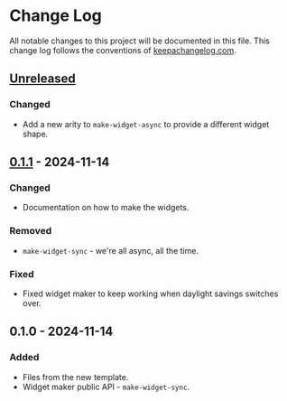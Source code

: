 # Change Log
All notable changes to this project will be documented in this file. This
change log follows the conventions of [keepachangelog.com](http://keepachangelog.com/).

## [Unreleased]
### Changed
- Add a new arity to `make-widget-async` to provide a different widget shape.

## [0.1.1] - 2024-11-14
### Changed
- Documentation on how to make the widgets.

### Removed
- `make-widget-sync` - we're all async, all the time.

### Fixed
- Fixed widget maker to keep working when daylight savings switches over.

## 0.1.0 - 2024-11-14
### Added
- Files from the new template.
- Widget maker public API - `make-widget-sync`.

[Unreleased]: https://github.com/tw/joy-of-energy/compare/0.1.1...HEAD
[0.1.1]: https://github.com/tw/joy-of-energy/compare/0.1.0...0.1.1

